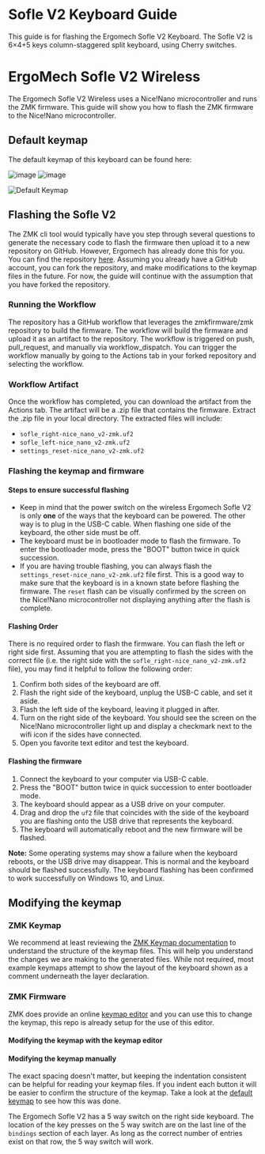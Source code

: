 # Sofle V2 Keyboard Guide
This guide is for flashing the Ergomech Sofle V2 Keyboard. The Sofle V2 is 6×4+5 keys column-staggered split keyboard, using Cherry switches.

# ErgoMech Sofle V2 Wireless
The Ergomech Sofle V2 Wireless uses a Nice!Nano microcontroller and runs the ZMK firmware. This guide will show you how to flash the ZMK firmware to the Nice!Nano microcontroller.

## Default keymap
The default keymap of this keyboard can be found here:

![image](https://github.com/user-attachments/assets/1b9fbeef-04aa-4edd-a0fd-4deca2539fa7)
![image](https://github.com/user-attachments/assets/69c1f288-80af-45fc-9ced-01058c78ccc0)




![Default Keymap](./sofle.svg)

## Flashing the Sofle V2
The ZMK cli tool would typically have you step through several questions to generate the necessary code to flash the firmware then upload it to a new repository on GitHub.
However, Ergomech has already done this for you. You can find the repository [here](https://github.com/ergomechstore/sofle-v2-nicenano-oled). Assuming you already have a GitHub account,
you can fork the repository, and make modifications to the keymap files in the future. For now, the guide will continue with the assumption that you have forked the repository.

### Running the Workflow
The repository has a GitHub workflow that leverages the zmkfirmware/zmk repository to build the firmware. The workflow will build the firmware and upload it as an artifact to the repository.
The workflow is triggered on push, pull_request, and manually via workflow_dispatch. You can trigger the workflow manually by going to the Actions tab in your forked repository and selecting the workflow.

### Workflow Artifact
Once the workflow has completed, you can download the artifact from the Actions tab. The artifact will be a .zip file that contains the firmware. Extract the .zip file in your
local directory. The extracted files will include:
- `sofle_right-nice_nano_v2-zmk.uf2`
- `sofle_left-nice_nano_v2-zmk.uf2`
- `settings_reset-nice_nano_v2-zmk.uf2`

### Flashing the keymap and firmware
#### Steps to ensure successful flashing
- Keep in mind that the power switch on the wireless Ergomech Sofle V2 is only **one** of the ways that the keyboard can be powered. The other way is to plug in the USB-C cable.
When flashing one side of the keyboard, the other side must be off. 
- The keyboard must be in bootloader mode to flash the firmware. To enter the bootloader mode, press the "BOOT" button twice in quick succession. 
- If you are having trouble flashing, you can always flash the `settings_reset-nice_nano_v2-zmk.uf2` file first. This is a good way to make sure 
that the keyboard is in a known state before flashing the firmware. The `reset` flash can be visually confirmed by the screen on the Nice!Nano microcontroller 
not displaying anything after the flash is complete.

#### Flashing Order
There is no required order to flash the firmware. You can flash the left or right side first. Assuming that you are attempting to flash the sides with the correct
file (i.e. the right side with the `sofle_right-nice_nano_v2-zmk.uf2` file), you may find it helpful to follow the following order:
1. Confirm both sides of the keyboard are off.
2. Flash the right side of the keyboard, unplug the USB-C cable, and set it aside.
3. Flash the left side of the keyboard, leaving it plugged in after.
4. Turn on the right side of the keyboard. You should see the screen on the Nice!Nano microcontroller light up and display a checkmark next to the wifi icon if the sides have connected.
5. Open you favorite text editor and test the keyboard.


#### Flashing the firmware
1. Connect the keyboard to your computer via USB-C cable.
2. Press the "BOOT" button twice in quick succession to enter bootloader mode.
3. The keyboard should appear as a USB drive on your computer.
4. Drag and drop the `uf2` file that coincides with the side of the keyboard you are flashing onto the USB drive that represents the keyboard.
5. The keyboard will automatically reboot and the new firmware will be flashed.

**Note:** Some operating systems may show a failure when the keyboard reboots, or the USB drive may disappear. This is normal and the keyboard should be flashed successfully.
The keyboard flashing has been confirmed to work successfully on Windows 10, and Linux. 

## Modifying the keymap

### ZMK Keymap
We recommend at least reviewing the [ZMK Keymap documentation](https://zmk.dev/docs/features/keymaps) to understand the structure of the keymap files. This
will help you understand the changes we are making to the generated files. While not required, most example keymaps attempt to show the layout of the keyboard
shown as a comment underneath the layer declaration.

### ZMK Firmware
ZMK does provide an online [keymap editor](https://nickcoutsos.github.io/keymap-editor) and you can use this to change the keymap, this repo is already setup for the use of this editor.

#### Modifying the keymap with the keymap editor

#### Modifying the keymap manually
The exact spacing doesn't matter, but keeping the indentation consistent can be helpful for reading your keymap files. If you indent each button it will be easier
to confirm the structure of the keymap. Take a look at the [default keymap](config/sofle.keymap) to see how this was done. 

The Ergomech Sofle V2 has a 5 way switch on the right side keyboard. The location of the key presses on the 5 way switch are on the last line of the `bindings` section of each layer.
As long as the correct number of entries exist on that row, the 5 way switch will work. 

